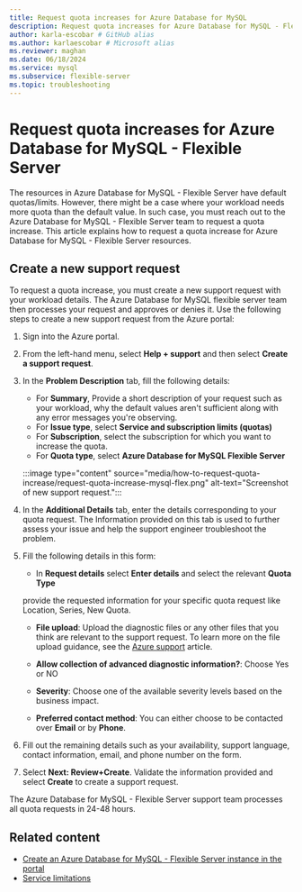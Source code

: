 ```yaml
---
title: Request quota increases for Azure Database for MySQL
description: Request quota increases for Azure Database for MySQL - Flexible Server resources.
author: karla-escobar # GitHub alias
ms.author: karlaescobar # Microsoft alias
ms.reviewer: maghan
ms.date: 06/18/2024
ms.service: mysql
ms.subservice: flexible-server
ms.topic: troubleshooting
---
```


# Request quota increases for Azure Database for MySQL - Flexible Server

The resources in Azure Database for MySQL - Flexible Server have default quotas/limits. However, there might be a case where your workload needs more quota than the default value. In such case, you must reach out to the Azure Database for MySQL - Flexible Server team to request a quota increase. This article explains how to request a quota increase for Azure Database for MySQL - Flexible Server resources.

## Create a new support request

To request a quota increase, you must create a new support request with your workload details. The Azure Database for MySQL flexible server team then processes your request and approves or denies it. Use the following steps to create a new support request from the Azure portal:

1. Sign into the Azure portal.

1. From the left-hand menu, select **Help + support** and then select **Create a support request**.

1. In the **Problem Description** tab, fill the following details:

   - For **Summary**, Provide a short description of your request such as your workload, why the default values aren't sufficient along with any error messages you're observing.
   - For **Issue type**, select **Service and subscription limits (quotas)**
   - For **Subscription**, select the subscription for which you want to increase the quota.
   - For **Quota type**, select **Azure Database for MySQL Flexible Server**

   :::image type="content" source="media/how-to-request-quota-increase/request-quota-increase-mysql-flex.png" alt-text="Screenshot of new support request.":::

1. In the **Additional Details** tab, enter the details corresponding to your quota request. The Information provided on this tab is used to further assess your issue and help the support engineer troubleshoot the problem.
1. Fill the following details in this form:

   - In  **Request details** select **Enter details** and select the relevant **Quota Type**

   provide the requested information for your specific quota request like Location, Series, New Quota.

   - **File upload**: Upload the diagnostic files or any other files that you think are relevant to the support request. To learn more on the file upload guidance, see the [Azure support](../../azure-portal/supportability/how-to-manage-azure-support-request.md#upload-files) article.

   - **Allow collection of advanced ​diagnostic information?​**: Choose Yes or NO

   - **Severity**: Choose one of the available severity levels based on the business impact.

   - **Preferred contact method**: You can either choose to be contacted over **Email** or by **Phone**.

1. Fill out the remaining details such as your availability, support language, contact information, email, and phone number on the form.

1. Select **Next: Review+Create**. Validate the information provided and select **Create** to create a support request.

The Azure Database for MySQL - Flexible Server support team processes all quota requests in 24-48 hours.

## Related content

- [Create an Azure Database for MySQL - Flexible Server instance in the portal](/azure/mysql/flexible-server/quickstart-create-server-portal)
- [Service limitations](/azure/mysql/flexible-server/concepts-limitations)

